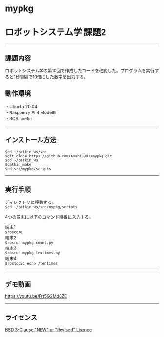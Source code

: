 # mypkg 
# ロボットシステム学 課題2
---

## 課題内容 
  
 ロボットシステム学の第10回で作成したコードを改変した。プログラムを実行すると1秒間隔で10倍にした数字を出力する。

## 動作環境

・Ubuntu 20.04  
・Raspberry Pi 4 ModelB  
・ROS noetic

---

## インストール方法

`$cd ~/catkin_ws/src`  
`$git clone https://github.com/Asahi0801/mypkg.git`  
`$cd ~/catkin_ws`  
`$catkin_make`  
`$cd src/mypkg/scripts`

---

## 実行手順

ディレクトリに移動する。  
`$cd ~/catkin_ws/src/mypkg/scripts`  

4つの端末に以下のコマンド順番に入力する。  

端末1  
`$roscore`   
端末2  
`$rosrun mypkg count.py`  
端末3  
`$rosrun mypkg tentimes.py`  
端末4  
`$rostopic echo /tentimes`

---

## デモ動画
 https://youtu.be/Frt5G2Md0ZE
 
---  
## ライセンス  
[BSD 3-Clause "NEW" or "Revised" Lisence](https://github.com/Asahi0801/mypkg1/blob/master/LICENSE)
